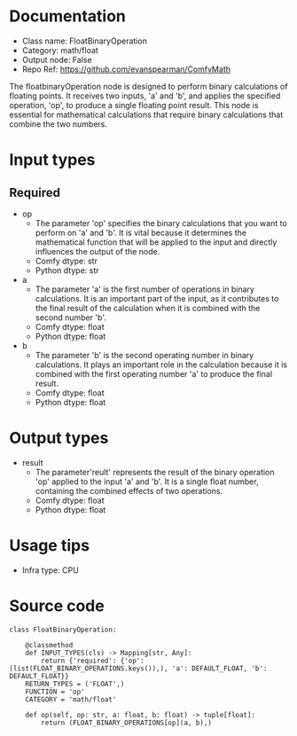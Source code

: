 # Documentation
- Class name: FloatBinaryOperation
- Category: math/float
- Output node: False
- Repo Ref: https://github.com/evanspearman/ComfyMath

The floatbinaryOperation node is designed to perform binary calculations of floating points. It receives two inputs, 'a' and 'b', and applies the specified operation, 'op', to produce a single floating point result. This node is essential for mathematical calculations that require binary calculations that combine the two numbers.

# Input types
## Required
- op
    - The parameter 'op' specifies the binary calculations that you want to perform on 'a' and 'b'. It is vital because it determines the mathematical function that will be applied to the input and directly influences the output of the node.
    - Comfy dtype: str
    - Python dtype: str
- a
    - The parameter 'a' is the first number of operations in binary calculations. It is an important part of the input, as it contributes to the final result of the calculation when it is combined with the second number 'b'.
    - Comfy dtype: float
    - Python dtype: float
- b
    - The parameter 'b' is the second operating number in binary calculations. It plays an important role in the calculation because it is combined with the first operating number 'a' to produce the final result.
    - Comfy dtype: float
    - Python dtype: float

# Output types
- result
    - The parameter'reult' represents the result of the binary operation 'op' applied to the input 'a' and 'b'. It is a single float number, containing the combined effects of two operations.
    - Comfy dtype: float
    - Python dtype: float

# Usage tips
- Infra type: CPU

# Source code
```
class FloatBinaryOperation:

    @classmethod
    def INPUT_TYPES(cls) -> Mapping[str, Any]:
        return {'required': {'op': (list(FLOAT_BINARY_OPERATIONS.keys()),), 'a': DEFAULT_FLOAT, 'b': DEFAULT_FLOAT}}
    RETURN_TYPES = ('FLOAT',)
    FUNCTION = 'op'
    CATEGORY = 'math/float'

    def op(self, op: str, a: float, b: float) -> tuple[float]:
        return (FLOAT_BINARY_OPERATIONS[op](a, b),)
```